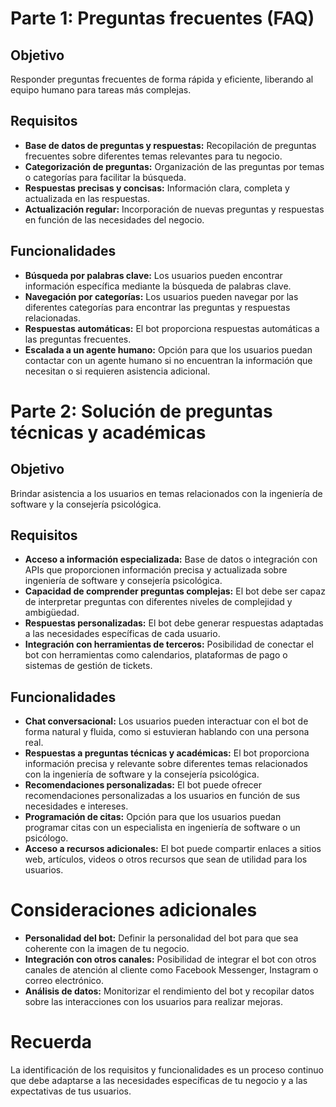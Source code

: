 # Parte 1: Preguntas frecuentes (FAQ)

## Objetivo

Responder preguntas frecuentes de forma rápida y eficiente, liberando al equipo humano para tareas más complejas.

## Requisitos

* **Base de datos de preguntas y respuestas:** Recopilación de preguntas frecuentes sobre diferentes temas relevantes para tu negocio.
* **Categorización de preguntas:** Organización de las preguntas por temas o categorías para facilitar la búsqueda.
* **Respuestas precisas y concisas:** Información clara, completa y actualizada en las respuestas.
* **Actualización regular:** Incorporación de nuevas preguntas y respuestas en función de las necesidades del negocio.

## Funcionalidades

* **Búsqueda por palabras clave:** Los usuarios pueden encontrar información específica mediante la búsqueda de palabras clave.
* **Navegación por categorías:** Los usuarios pueden navegar por las diferentes categorías para encontrar las preguntas y respuestas relacionadas.
* **Respuestas automáticas:** El bot proporciona respuestas automáticas a las preguntas frecuentes.
* **Escalada a un agente humano:** Opción para que los usuarios puedan contactar con un agente humano si no encuentran la información que necesitan o si requieren asistencia adicional.

# Parte 2: Solución de preguntas técnicas y académicas

## Objetivo

Brindar asistencia a los usuarios en temas relacionados con la ingeniería de software y la consejería psicológica.

## Requisitos

* **Acceso a información especializada:** Base de datos o integración con APIs que proporcionen información precisa y actualizada sobre ingeniería de software y consejería psicológica.
* **Capacidad de comprender preguntas complejas:** El bot debe ser capaz de interpretar preguntas con diferentes niveles de complejidad y ambigüedad.
* **Respuestas personalizadas:** El bot debe generar respuestas adaptadas a las necesidades específicas de cada usuario.
* **Integración con herramientas de terceros:** Posibilidad de conectar el bot con herramientas como calendarios, plataformas de pago o sistemas de gestión de tickets.

## Funcionalidades

* **Chat conversacional:** Los usuarios pueden interactuar con el bot de forma natural y fluida, como si estuvieran hablando con una persona real.
* **Respuestas a preguntas técnicas y académicas:** El bot proporciona información precisa y relevante sobre diferentes temas relacionados con la ingeniería de software y la consejería psicológica.
* **Recomendaciones personalizadas:** El bot puede ofrecer recomendaciones personalizadas a los usuarios en función de sus necesidades e intereses.
* **Programación de citas:** Opción para que los usuarios puedan programar citas con un especialista en ingeniería de software o un psicólogo.
* **Acceso a recursos adicionales:** El bot puede compartir enlaces a sitios web, artículos, videos o otros recursos que sean de utilidad para los usuarios.

# Consideraciones adicionales

* **Personalidad del bot:** Definir la personalidad del bot para que sea coherente con la imagen de tu negocio.
* **Integración con otros canales:** Posibilidad de integrar el bot con otros canales de atención al cliente como Facebook Messenger, Instagram o correo electrónico.
* **Análisis de datos:** Monitorizar el rendimiento del bot y recopilar datos sobre las interacciones con los usuarios para realizar mejoras.

# Recuerda

La identificación de los requisitos y funcionalidades es un proceso continuo que debe adaptarse a las necesidades específicas de tu negocio y a las expectativas de tus usuarios.
